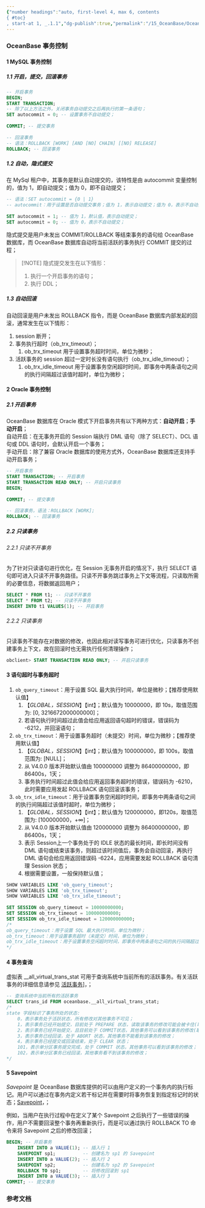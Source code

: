 ```yaml
---
{"number headings":"auto, first-level 4, max 6, contents
{ #toc}
, start-at 1, _.1.1","dg-publish":true,"permalink":"/15_OceanBase/OceanBase 事务控制/","dgPassFrontmatter":true}
---
```



### OceanBase 事务控制
#### 1 MySQL 事务控制  
##### 1.1 开启，提交，回滚事务  

```sql  
-- 开启事务  
BEGIN;  
START TRANSACTION;  
-- 除了以上方法之外，关闭事务自动提交之后再执行的第一条语句；  
SET autocommit = 0; -- 设置事务不自动提交；  
  
COMMIT; -- 提交事务  
  
-- 回滚事务  
-- 语法：ROLLBACK [WORK] [AND [NO] CHAIN] [[NO] RELEASE]  
ROLLBACK; -- 回滚事务  
```  

##### 1.2 自动，隐式提交  
在 MySql 租户中，其事务是默认自动提交的，该特性是由 autocommit 变量控制的，值为 1，即自动提交；值为 0，即不自动提交；  

```sql  
-- 语法：SET autocommit = {0 | 1}  
-- autocommit：用于设置是否自动提交事务；值为 1，表示自动提交；值为 0，表示不自动提交；  
  
SET autocommit = 1; -- 值为 1，默认值，表示自动提交；  
SET autocommit = 0; -- 值为 0，表示不自动提交；  
```  

隐式提交是用户未发出 COMMIT/ROLLBACK 等结束事务的语句给 OceanBase 数据库，而 OceanBase 数据库自动将当前活跃的事务执行 COMMIT 提交的过程；

> [!NOTE] 隐式提交发生在以下情形：  
> 1. 执行一个开启事务的语句；  
> 2. 执行 DDL；  


##### 1.3 自动回滚  
自动回滚是用户未发出 ROLLBACK 指令，而是 OceanBase 数据库内部发起的回滚，通常发生在以下情形：  
  
1. session 断开；  
2. 事务执行超时（ob_trx_timeout）；  
	1. ob_trx_timeout 用于设置事务超时时间，单位为微秒；  
3. 活跃事务的 session 超过一定时长没有语句执行（ob_trx_idle_timeout）；  
	1. ob_trx_idle_timeout 用于设置事务空闲超时时间，即事务中两条语句之间的执行间隔超过该值时超时，单位为微秒；  


#### 2 Oracle 事务控制  
##### 2.1 开启事务  
OceanBase 数据库在 Oracle 模式下开启事务共有以下两种方式：**自动开启**；**手动开启**；  
自动开启：在无事务开启的 Session 端执行 DML 语句（除了 SELECT）、DCL 语句或 DDL 语句时，会默认开启一个事务；  
手动开启：除了兼容 Oracle 数据库的使用方式外，OceanBase 数据库还支持手动开启事务；

```sql  
-- 开启事务  
START TRANSACTION; -- 开启事务  
START TRANSACTION READ ONLY; -- 开启只读事务  
BEGIN;  
  
COMMIT; -- 提交事务  
  
-- 回滚事务，语法：ROLLBACK [WORK];  
ROLLBACK; -- 回滚事务  
```  

##### 2.2 只读事务  
###### 2.2.1 只读不开事务  

为了针对只读语句进行优化，在 Session 无事务开启的情况下，执行 SELECT 语句即可进入只读不开事务路径。只读不开事务跳过事务上下文等流程，只读取所需的必要信息，将数据返回用户；

```sql  
SELECT * FROM t1; -- 只读不开事务  
SELECT * FROM t2; -- 只读不开事务  
INSERT INTO t1 VALUES(1); -- 开启事务  
```  

###### 2.2.2 只读事务  

只读事务不能存在对数据的修改，也因此相对读写事务可进行优化，只读事务不创建事务上下文，故在回滚时也无需执行任何清理操作；

```sql  
obclient> START TRANSACTION READ ONLY; -- 开启只读事务  
```  

#### 3 语句超时与事务超时  
  
1. `ob_query_timeout`：用于设置 SQL 最大执行时间，单位是微秒；【推荐使用默认值】  
	1. 【*GLOBAL，SESSION*】【int】；默认值为 10000000，即 10s，取值范围为: [0, 3216672000000000]；  
	2. 若语句执行时间超过此值会给应用返回语句超时的错误，错误码为 -6212，并回滚语句；  
2. `ob_trx_timeout`：用于设置事务超时（未提交）时间，单位为微秒；【推荐使用默认值】  
	1. 【*GLOBAL，SESSION*】【int】；默认值为 100000000，即 100s，取值范围为: [NULL]； 
	2. 从 V4.0.0 版本开始默认值由 100000000 调整为 86400000000，即 86400s，1天；  
	3. 事务执行时间超过此值会给应用返回事务超时的错误，错误码为 -6210，此时需要应用发起 ROLLBACK 语句回滚该事务；  
3. `ob_trx_idle_timeout`：用于设置事务空闲超时时间，即事务中两条语句之间的执行间隔超过该值时超时，单位为微秒；  
	1. 【*GLOBAL，SESSION*】【int】；默认值为 120000000，即120s，取值范围为: [100000000，+∞]；  
	2. 从 V4.0.0 版本开始默认值由 120000000 调整为 86400000000，即 86400s，1天；  
	3. 表示 Session上一个事务处于的 IDLE 状态的最长时间，即长时间没有 DML 语句或结束该事务，则超过该时间值后，事务会自动回滚，再执行 DML 语句会给应用返回错误码 -6224，应用需要发起 ROLLBACK 语句清理 Session 状态；  
	4. 根据需要设置，一般保持默认值；  

```sql  
SHOW VARIABLES LIKE 'ob_query_timeout';  
SHOW VARIABLES LIKE 'ob_trx_timeout';  
SHOW VARIABLES LIKE 'ob_trx_idle_timeout';  
  
SET SESSION ob_query_timeout = 10000000000;  
SET SESSION ob_trx_timeout = 100000000000;  
SET SESSION ob_trx_idle_timeout = 120000000000;  
/*  
ob_query_timeout：用于设置 SQL 最大执行时间，单位为微秒；  
ob_trx_timeout：用于设置事务超时（未提交）时间，单位为微秒；  
ob_trx_idle_timeout：用于设置事务空闲超时时间，即事务中两条语句之间的执行间隔超过该值时超时，单位为微秒；  
*/  
```  


#### 4 事务查询  
虚拟表 \_\_all_virtual_trans_stat 可用于查询系统中当前所有的活跃事务。有关活跃事务的详细信息请参见 [活跃事务](https://www.oceanbase.com/docs/enterprise-oceanbase-database-cn-10000000000356643)]，；  

```sql  
-- 查询系统中当前所有的活跃事务  
SELECT trans_id FROM oceanbase.__all_virtual_trans_stat;  
/*  
state 字段标识了事务所处的状态:  
	0，表示事务处于活跃状态，所有修改对其他事务不可见；  
	1，表示事务已经开始提交，目前处于 PREPARE 状态，读取该事务的修改可能会被卡住(取决于版本号)；  
	2，表示事务已经开始提交，且目前处于 COMMIT状态，其他事务可以看到该事务的修改(取决于版本号)；  
	3，表示事务已经回滚，处于 ABORT 状态，其他事务不能看到该事务的修改；  
	4，表示事务已经提交或回滚结束，处于 CLEAR 状态；  
	101，表示单分区事务提交完成，处于 COMMIT 状态，其他事务可以看到该事务的修改；  
	102，表示单分区事务已经回滚，其他事务看不到该事务的修改；  
*/  
```  


#### 5 Savepoint  
*Savepoint* 是 OceanBase 数据库提供的可以由用户定义的一个事务内的执行标记。用户可以通过在事务内定义若干标记并在需要时将事务恢复到指定标记时的状态；[Savepoint](https://www.oceanbase.com/docs/enterprise-oceanbase-database-cn-10000000000356644)，；  

例如，当用户在执行过程中在定义了某个 Savepoint 之后执行了一些错误的操作，用户不需要回滚整个事务再重新执行，而是可以通过执行 ROLLBACK TO 命令来将 Savepoint 之后的修改回滚；  

```sql  
BEGIN; -- 开启事务  
	INSERT INTO a VALUE(1); -- 插入行 1  
	SAVEPOINT sp1;          -- 创建名为 sp1 的 Savepoint  
	INSERT INTO a VALUE(2); -- 插入行 2  
	SAVEPOINT sp2;          -- 创建名为 sp2 的 Savepoint  
	ROLLBACK TO sp1;        -- 将修改回滚到 sp1  
	INSERT INTO a VALUE(3); -- 插入行 3  
COMMIT; -- 提交事务  
```


### 参考文档



